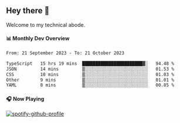 ## Hey there 👋

Welcome to my technical abode.

#### 📊 Monthly Dev Overview
<!--START_SECTION:waka-->

```txt
From: 21 September 2023 - To: 21 October 2023

TypeScript   15 hrs 19 mins  ███████████████████████▓░   94.48 %
JSON         14 mins         ▒░░░░░░░░░░░░░░░░░░░░░░░░   01.53 %
CSS          10 mins         ▒░░░░░░░░░░░░░░░░░░░░░░░░   01.03 %
Other        9 mins          ▒░░░░░░░░░░░░░░░░░░░░░░░░   01.01 %
YAML         8 mins          ▒░░░░░░░░░░░░░░░░░░░░░░░░   00.85 %
```

<!--END_SECTION:waka-->

#### 🎧 Now Playing

[![spotify-github-profile](https://spotify-github-profile.vercel.app/api/view?uid=james2mid&cover_image=true&theme=natemoo-re)](https://open.spotify.com/user/james2mid?si=2b3baf2b09cb499e)
